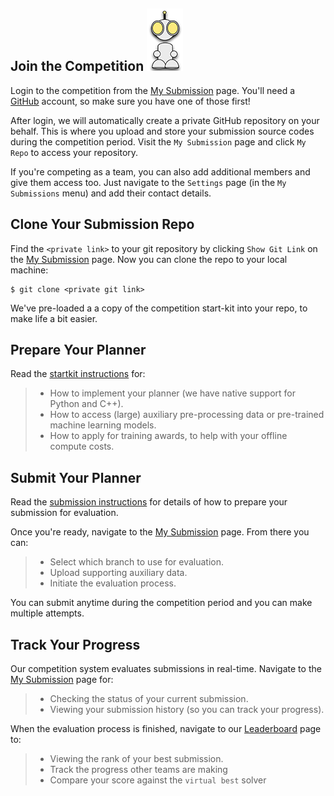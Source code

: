 ## Join the Competition ![r10](external_page_resource/robots/r10_s.png)

Login to the competition from the [My Submission](./submission) page. You'll need
a [GitHub](https://github.com) account, so make sure you have one of those first! 

After login, we will automatically create a private GitHub repository on your
behalf. This is where you upload and store your submission source codes during
the competition period. 
Visit the `My Submission` page and click `My Repo` to access your repository. 

If you're competing as a team, you can also add additional members and give
them access too. Just navigate to the `Settings` page (in the `My Submissions`
menu) and add their contact details. 

## Clone Your Submission Repo

Find the `<private link>` to your git repository by clicking `Show Git Link` on
the [My Submission](./submission) page. Now you can clone the repo to your
local machine:

```
$ git clone <private git link>
```

We've pre-loaded a a copy of the competition start-kit into your repo, to make life a bit easier. 

## Prepare Your Planner
Read the [startkit instructions](https://github.com/MAPF-Competition/Start-Kit/blob/main/README.md) for:
> - How to implement your planner (we have native support for Python and C++).
> - How to access (large) auxiliary pre-processing data or pre-trained machine learning models.
> - How to apply for training awards, to help with your offline compute costs.

## Submit Your Planner
Read the [submission instructions](https://github.com/MAPF-Competition/Start-Kit/blob/main/Submission_Instruction.md)
for details of how to prepare your submission for evaluation. 

Once you're ready, navigate to the [My Submission](./submission) page. From there
you can:
> - Select which branch to use for evaluation.
> - Upload supporting auxiliary data.
> - Initiate the evaluation process.

You can submit anytime during the competition period and you can make multiple attempts.

## Track Your Progress
Our competition system evaluates submissions in real-time. Navigate to the [My Submission](./submission) page for:
> - Checking the status of your current submission.
> - Viewing your submission history (so you can track your progress).

When the evaluation process is finished, navigate to our [Leaderboard](./leaderboard) page to:
> - Viewing the rank of your best submission.
> - Track the progress other teams are making
> - Compare your score against the `virtual best` solver
